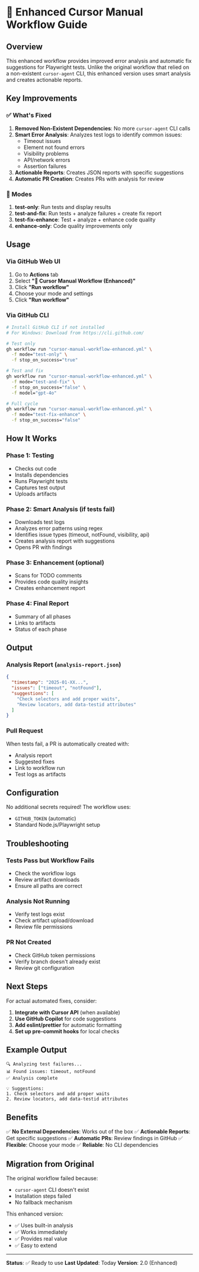 # 🤖 Enhanced Cursor Manual Workflow Guide

## Overview

This enhanced workflow provides improved error analysis and automatic fix suggestions for Playwright tests. Unlike the original workflow that relied on a non-existent `cursor-agent` CLI, this enhanced version uses smart analysis and creates actionable reports.

## Key Improvements

### ✅ What's Fixed

1. **Removed Non-Existent Dependencies**: No more `cursor-agent` CLI calls
2. **Smart Error Analysis**: Analyzes test logs to identify common issues:
   - Timeout issues
   - Element not found errors
   - Visibility problems
   - API/network errors
   - Assertion failures
3. **Actionable Reports**: Creates JSON reports with specific suggestions
4. **Automatic PR Creation**: Creates PRs with analysis for review

### 🎯 Modes

1. **test-only**: Run tests and display results
2. **test-and-fix**: Run tests + analyze failures + create fix report
3. **test-fix-enhance**: Test + analyze + enhance code quality
4. **enhance-only**: Code quality improvements only

## Usage

### Via GitHub Web UI

1. Go to **Actions** tab
2. Select **"🤖 Cursor Manual Workflow (Enhanced)"**
3. Click **"Run workflow"**
4. Choose your mode and settings
5. Click **"Run workflow"**

### Via GitHub CLI

```bash
# Install GitHub CLI if not installed
# For Windows: Download from https://cli.github.com/

# Test only
gh workflow run "cursor-manual-workflow-enhanced.yml" \
  -f mode="test-only" \
  -f stop_on_success="true"

# Test and fix
gh workflow run "cursor-manual-workflow-enhanced.yml" \
  -f mode="test-and-fix" \
  -f stop_on_success="false" \
  -f model="gpt-4o"

# Full cycle
gh workflow run "cursor-manual-workflow-enhanced.yml" \
  -f mode="test-fix-enhance" \
  -f stop_on_success="false"
```

## How It Works

### Phase 1: Testing
- Checks out code
- Installs dependencies
- Runs Playwright tests
- Captures test output
- Uploads artifacts

### Phase 2: Smart Analysis (if tests fail)
- Downloads test logs
- Analyzes error patterns using regex
- Identifies issue types (timeout, notFound, visibility, api)
- Creates analysis report with suggestions
- Opens PR with findings

### Phase 3: Enhancement (optional)
- Scans for TODO comments
- Provides code quality insights
- Creates enhancement report

### Phase 4: Final Report
- Summary of all phases
- Links to artifacts
- Status of each phase

## Output

### Analysis Report (`analysis-report.json`)

```json
{
  "timestamp": "2025-01-XX...",
  "issues": ["timeout", "notFound"],
  "suggestions": [
    "Check selectors and add proper waits",
    "Review locators, add data-testid attributes"
  ]
}
```

### Pull Request

When tests fail, a PR is automatically created with:
- Analysis report
- Suggested fixes
- Link to workflow run
- Test logs as artifacts

## Configuration

No additional secrets required! The workflow uses:
- `GITHUB_TOKEN` (automatic)
- Standard Node.js/Playwright setup

## Troubleshooting

### Tests Pass but Workflow Fails
- Check the workflow logs
- Review artifact downloads
- Ensure all paths are correct

### Analysis Not Running
- Verify test logs exist
- Check artifact upload/download
- Review file permissions

### PR Not Created
- Check GitHub token permissions
- Verify branch doesn't already exist
- Review git configuration

## Next Steps

For actual automated fixes, consider:

1. **Integrate with Cursor API** (when available)
2. **Use GitHub Copilot** for code suggestions
3. **Add eslint/prettier** for automatic formatting
4. **Set up pre-commit hooks** for local checks

## Example Output

```
🔍 Analyzing test failures...
📊 Found issues: timeout, notFound
✅ Analysis complete

💡 Suggestions:
1. Check selectors and add proper waits
2. Review locators, add data-testid attributes
```

## Benefits

✅ **No External Dependencies**: Works out of the box
✅ **Actionable Reports**: Get specific suggestions
✅ **Automatic PRs**: Review findings in GitHub
✅ **Flexible**: Choose your mode
✅ **Reliable**: No CLI dependencies

## Migration from Original

The original workflow failed because:
- `cursor-agent` CLI doesn't exist
- Installation steps failed
- No fallback mechanism

This enhanced version:
- ✅ Uses built-in analysis
- ✅ Works immediately
- ✅ Provides real value
- ✅ Easy to extend

---

**Status**: ✅ Ready to use
**Last Updated**: Today
**Version**: 2.0 (Enhanced)
